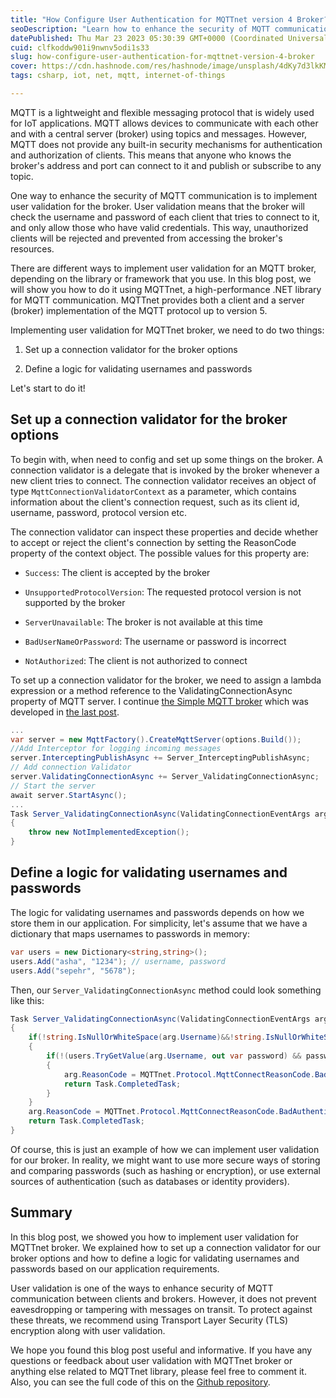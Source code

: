 ```yaml
---
title: "How Configure User Authentication for MQTTnet version 4 Broker?"
seoDescription: "Learn how to enhance the security of MQTT communication by implementing user validation for MQTTnet version 4 broker with this step-by-step guide"
datePublished: Thu Mar 23 2023 05:30:39 GMT+0000 (Coordinated Universal Time)
cuid: clfkoddw901i9nwnv5odi1s33
slug: how-configure-user-authentication-for-mqttnet-version-4-broker
cover: https://cdn.hashnode.com/res/hashnode/image/unsplash/4dKy7d3lkKM/upload/v1643227688046/5NTCTkTm7.jpeg
tags: csharp, iot, net, mqtt, internet-of-things

---
```


MQTT is a lightweight and flexible messaging protocol that is widely used for IoT applications. MQTT allows devices to communicate with each other and with a central server (broker) using topics and messages. However, MQTT does not provide any built-in security mechanisms for authentication and authorization of clients. This means that anyone who knows the broker's address and port can connect to it and publish or subscribe to any topic.

One way to enhance the security of MQTT communication is to implement user validation for the broker. User validation means that the broker will check the username and password of each client that tries to connect to it, and only allow those who have valid credentials. This way, unauthorized clients will be rejected and prevented from accessing the broker's resources.

There are different ways to implement user validation for an MQTT broker, depending on the library or framework that you use. In this blog post, we will show you how to do it using MQTTnet, a high-performance .NET library for MQTT communication. MQTTnet provides both a client and a server (broker) implementation of the MQTT protocol up to version 5.

Implementing user validation for MQTTnet broker, we need to do two things:

1. Set up a connection validator for the broker options
    
2. Define a logic for validating usernames and passwords
    

Let's start to do it!

## Set up a connection validator for the broker options

To begin with, when need to config and set up some things on the broker. A connection validator is a delegate that is invoked by the broker whenever a new client tries to connect. The connection validator receives an object of type `MqttConnectionValidatorContext` as a parameter, which contains information about the client's connection request, such as its client id, username, password, protocol version etc.

The connection validator can inspect these properties and decide whether to accept or reject the client's connection by setting the ReasonCode property of the context object. The possible values for this property are:

* `Success`: The client is accepted by the broker
    
* `UnsupportedProtocolVersion`: The requested protocol version is not supported by the broker
    
* `ServerUnavailable`: The broker is not available at this time
    
* `BadUserNameOrPassword`: The username or password is incorrect
    
* `NotAuthorized`: The client is not authorized to connect
    

To set up a connection validator for the broker, we need to assign a lambda expression or a method reference to the ValidatingConnectionAsync property of MQTT server. I continue [the Simple MQTT broker](https://github.com/behroozbc/SimpleMQTTClient4) which was developed in [the last post](https://blog.behroozbc.ir/c-mqtt-broker-using-mqttnet-version-4).

```csharp
...
var server = new MqttFactory().CreateMqttServer(options.Build());
//Add Interceptor for logging incoming messages
server.InterceptingPublishAsync += Server_InterceptingPublishAsync;
// Add connection Validator
server.ValidatingConnectionAsync += Server_ValidatingConnectionAsync;
// Start the server
await server.StartAsync();
...
Task Server_ValidatingConnectionAsync(ValidatingConnectionEventArgs arg)
{
    throw new NotImplementedException();
}
```

## Define a logic for validating usernames and passwords

The logic for validating usernames and passwords depends on how we store them in our application. For simplicity, let's assume that we have a dictionary that maps usernames to passwords in memory:

```csharp
var users = new Dictionary<string,string>(); 
users.Add("asha", "1234"); // username, password
users.Add("sepehr", "5678");
```

Then, our `Server_ValidatingConnectionAsync` method could look something like this:

```csharp
Task Server_ValidatingConnectionAsync(ValidatingConnectionEventArgs arg)
{
    if(!string.IsNullOrWhiteSpace(arg.Username)&&!string.IsNullOrWhiteSpace(arg.Password))
    {
        if(!(users.TryGetValue(arg.Username, out var password) && password == arg.Password))
        {
            arg.ReasonCode = MQTTnet.Protocol.MqttConnectReasonCode.BadUserNameOrPassword;
            return Task.CompletedTask;
        }
    }
    arg.ReasonCode = MQTTnet.Protocol.MqttConnectReasonCode.BadAuthenticationMethod;
    return Task.CompletedTask;
}
```

Of course, this is just an example of how we can implement user validation for our broker. In reality, we might want to use more secure ways of storing and comparing passwords (such as hashing or encryption), or use external sources of authentication (such as databases or identity providers).

## Summary

In this blog post, we showed you how to implement user validation for MQTTnet broker. We explained how to set up a connection validator for our broker options and how to define a logic for validating usernames and passwords based on our application requirements.

User validation is one of the ways to enhance security of MQTT communication between clients and brokers. However, it does not prevent eavesdropping or tampering with messages on transit. To protect against these threats, we recommend using Transport Layer Security (TLS) encryption along with user validation.

We hope you found this blog post useful and informative. If you have any questions or feedback about user validation with MQTTnet broker or anything else related to MQTTnet library, please feel free to comment it. Also, you can see the full code of this on the [Github repository](https://github.com/behroozbc/SimpleMQTTBroker4UserValidation).